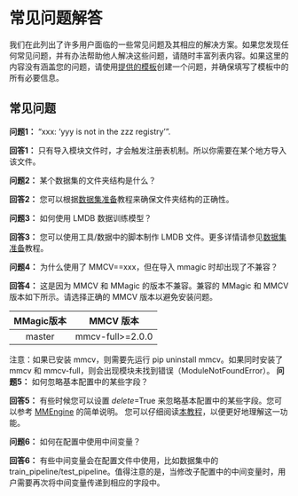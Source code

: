 # 常见问题解答

我们在此列出了许多用户面临的一些常见问题及其相应的解决方案。如果您发现任何常见问题，并有办法帮助他人解决这些问题，请随时丰富列表内容。如果这里的内容没有涵盖您的问题，请使用[提供的模板](https://github.com/open-mmlab/mmagic/issues/new/choose)创建一个问题，并确保填写了模板中的所有必要信息。

## 常见问题

**问题1：** “xxx: ‘yyy is not in the zzz registry’”.

**回答1：** 只有导入模块文件时，才会触发注册表机制。所以你需要在某个地方导入该文件。

**问题2：** 某个数据集的文件夹结构是什么？

**回答2：** 您可以根据[数据集准备](https://github.com/sijiua/mmagic/blob/dev-1.x/docs/en/user_guides/dataset_prepare.md)教程来确保文件夹结构的正确性。

**问题3：** 如何使用 LMDB 数据训练模型？

**回答3：** 您可以使用工具/数据中的脚本制作 LMDB 文件。更多详情请参见[数据集准备](https://github.com/sijiua/mmagic/blob/dev-1.x/docs/en/user_guides/dataset_prepare.md)教程。

**问题4：** 为什么使用了 MMCV==xxx，但在导入 mmagic 时却出现了不兼容？

**回答4：** 这是因为 MMCV 和 MMagic 的版本不兼容。兼容的 MMagic 和 MMCV 版本如下所示。请选择正确的 MMCV 版本以避免安装问题。

| MMagic版本 |    MMCV 版本     |
| :--------: | :--------------: |
|   master   | mmcv-full>=2.0.0 |

注意：如果已安装 mmcv，则需要先运行 pip uninstall mmcv。如果同时安装了 mmcv 和 mmcv-full，则会出现模块未找到错误（ModuleNotFoundError）。
**问题5：** 如何忽略基本配置中的某些字段？

**回答5：** 有些时候您可以设置 _delete_=True 来忽略基本配置中的某些字段。您可以参考 [MMEngine](https://github.com/open-mmlab/mmengine/blob/main/docs/en/advanced_tutorials/config.md#delete-key-in-dict) 的简单说明。
您可以仔细阅读[本教程](https://github.com/open-mmlab/mmengine/blob/main/docs/en/advanced_tutorials/config.md)，以便更好地理解这一功能。

**问题6：** 如何在配置中使用中间变量？

**回答6：** 有些中间变量会在配置文件中使用，比如数据集中的 train_pipeline/test_pipeline。值得注意的是，当修改子配置中的中间变量时，用户需要再次将中间变量传递到相应的字段中。
